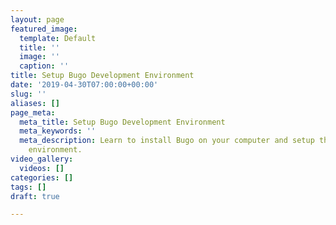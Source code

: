 ```yaml
---
layout: page
featured_image:
  template: Default
  title: ''
  image: ''
  caption: ''
title: Setup Bugo Development Environment
date: '2019-04-30T07:00:00+00:00'
slug: ''
aliases: []
page_meta:
  meta_title: Setup Bugo Development Environment
  meta_keywords: ''
  meta_description: Learn to install Bugo on your computer and setup the development
    environment.
video_gallery:
  videos: []
categories: []
tags: []
draft: true

---
```


